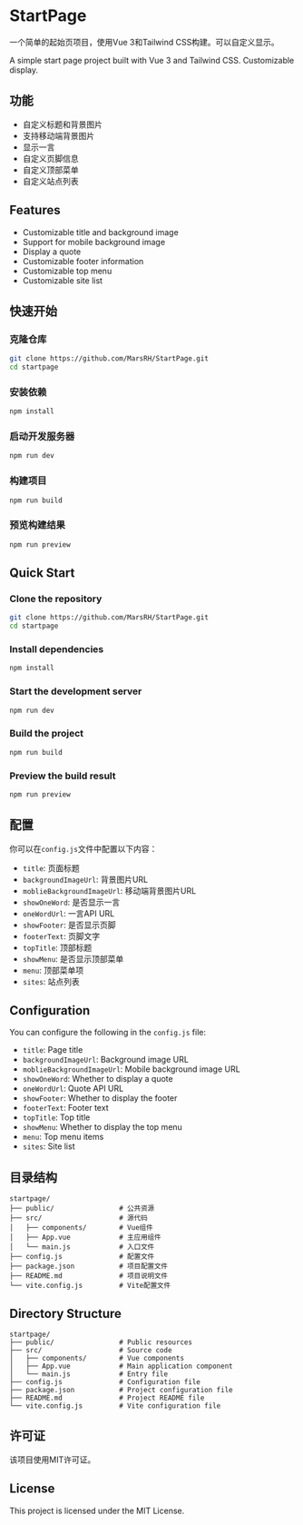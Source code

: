 # StartPage

一个简单的起始页项目，使用Vue 3和Tailwind CSS构建。可以自定义显示。

A simple start page project built with Vue 3 and Tailwind CSS. Customizable display.

## 功能

- 自定义标题和背景图片
- 支持移动端背景图片
- 显示一言
- 自定义页脚信息
- 自定义顶部菜单
- 自定义站点列表

## Features

- Customizable title and background image
- Support for mobile background image
- Display a quote
- Customizable footer information
- Customizable top menu
- Customizable site list

## 快速开始

### 克隆仓库

```bash
git clone https://github.com/MarsRH/StartPage.git
cd startpage
```

### 安装依赖

```bash
npm install
```

### 启动开发服务器

```bash
npm run dev
```

### 构建项目

```bash
npm run build
```

### 预览构建结果

```bash
npm run preview
```

## Quick Start

### Clone the repository

```bash
git clone https://github.com/MarsRH/StartPage.git
cd startpage
```

### Install dependencies

```bash
npm install
```

### Start the development server

```bash
npm run dev
```

### Build the project

```bash
npm run build
```

### Preview the build result

```bash
npm run preview
```

## 配置

你可以在`config.js`文件中配置以下内容：

- `title`: 页面标题
- `backgroundImageUrl`: 背景图片URL
- `moblieBackgroundImageUrl`: 移动端背景图片URL
- `showOneWord`: 是否显示一言
- `oneWordUrl`: 一言API URL
- `showFooter`: 是否显示页脚
- `footerText`: 页脚文字
- `topTitle`: 顶部标题
- `showMenu`: 是否显示顶部菜单
- `menu`: 顶部菜单项
- `sites`: 站点列表

## Configuration

You can configure the following in the `config.js` file:

- `title`: Page title
- `backgroundImageUrl`: Background image URL
- `moblieBackgroundImageUrl`: Mobile background image URL
- `showOneWord`: Whether to display a quote
- `oneWordUrl`: Quote API URL
- `showFooter`: Whether to display the footer
- `footerText`: Footer text
- `topTitle`: Top title
- `showMenu`: Whether to display the top menu
- `menu`: Top menu items
- `sites`: Site list

## 目录结构

```plaintext
startpage/
├── public/                # 公共资源
├── src/                   # 源代码
│   ├── components/        # Vue组件
│   ├── App.vue            # 主应用组件
│   └── main.js            # 入口文件
├── config.js              # 配置文件
├── package.json           # 项目配置文件
├── README.md              # 项目说明文件
└── vite.config.js         # Vite配置文件
```

## Directory Structure

```plaintext
startpage/
├── public/                # Public resources
├── src/                   # Source code
│   ├── components/        # Vue components
│   ├── App.vue            # Main application component
│   └── main.js            # Entry file
├── config.js              # Configuration file
├── package.json           # Project configuration file
├── README.md              # Project README file
└── vite.config.js         # Vite configuration file
```

## 许可证

该项目使用MIT许可证。

## License

This project is licensed under the MIT License.
